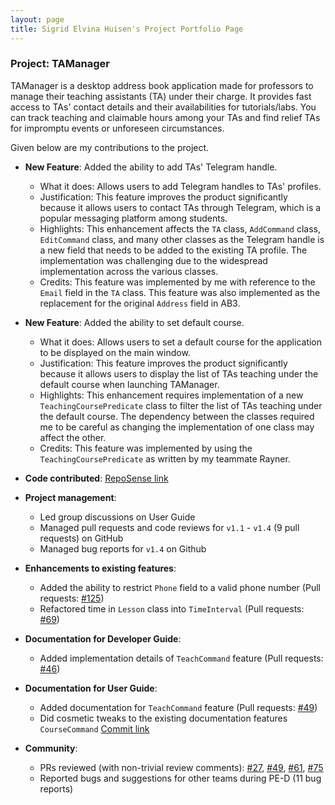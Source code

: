 ```yaml
---
layout: page
title: Sigrid Elvina Huisen's Project Portfolio Page
---
```


### Project: TAManager

TAManager is a desktop address book application made for professors to manage their teaching assistants (TA) under their charge. 
It provides fast access to TAs' contact details and their availabilities for tutorials/labs. 
You can track teaching and claimable hours among your TAs and find relief TAs for impromptu events or unforeseen circumstances.

Given below are my contributions to the project.

* **New Feature**: Added the ability to add TAs' Telegram handle.
  * What it does: Allows users to add Telegram handles to TAs' profiles.
  * Justification: This feature improves the product significantly because it allows users to contact TAs through Telegram, which is a popular messaging platform among students.
  * Highlights: This enhancement affects the `TA` class, `AddCommand` class, `EditCommand` class, and many other classes as the Telegram handle is a new field that needs to be added to the existing TA profile. 
  The implementation was challenging due to the widespread implementation across the various classes.
  * Credits: This feature was implemented by me with reference to the `Email` field in the `TA` class. This feature was also implemented as the replacement for the original `Address` field in AB3.

* **New Feature**: Added the ability to set default course.
  * What it does: Allows users to set a default course for the application to be displayed on the main window.
  * Justification: This feature improves the product significantly because it allows users to display the list of TAs teaching under the default course when launching TAManager.
  * Highlights: This enhancement requires implementation of a new `TeachingCoursePredicate` class to filter the list of TAs teaching under the default course.
    The dependency between the classes required me to be careful as changing the implementation of one class may affect the other.
  * Credits: This feature was implemented by using the `TeachingCoursePredicate` as written by my teammate Rayner.

* **Code contributed**: [RepoSense link](https://nus-cs2103-ay2324s1.github.io/tp-dashboard/?search=itssisi&breakdown=true)

* **Project management**:
  * Led group discussions on User Guide
  * Managed pull requests and code reviews for `v1.1` - `v1.4` (9 pull requests) on GitHub
  * Managed bug reports for `v1.4` on Github

* **Enhancements to existing features**:
  * Added the ability to restrict `Phone` field to a valid phone number (Pull requests: [\#125](https://github.com/AY2324S1-CS2103T-T10-1/tp/pull/125))
  * Refactored time in `Lesson` class into `TimeInterval` (Pull requests: [\#69](https://github.com/AY2324S1-CS2103T-T10-1/tp/pull/69))

* **Documentation for Developer Guide**:
  * Added implementation details of `TeachCommand` feature (Pull requests: [\#46](https://github.com/AY2324S1-CS2103T-T10-1/tp/pull/46))

* **Documentation for User Guide**:
  * Added documentation for `TeachCommand` feature (Pull requests: [\#49](https://github.com/AY2324S1-CS2103T-T10-1/tp/pull/49)) 
  * Did cosmetic tweaks to the existing documentation features `CourseCommand` [Commit link](https://github.com/AY2324S1-CS2103T-T10-1/tp/commit/9b4c003a34332a412fb8e113189dc9a1906455be)

* **Community**:
  * PRs reviewed (with non-trivial review comments): [\#27](https://github.com/AY2324S1-CS2103T-T10-1/tp/pull/27), 
    [\#49](https://github.com/AY2324S1-CS2103T-T10-1/tp/pull/49), [\#61](https://github.com/AY2324S1-CS2103T-T10-1/tp/pull/61), [\#75](https://github.com/AY2324S1-CS2103T-T10-1/tp/pull/75)
  * Reported bugs and suggestions for other teams during PE-D (11 bug reports) 
